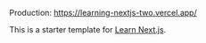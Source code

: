 Production:
https://learning-nextjs-two.vercel.app/

This is a starter template for [Learn Next.js](https://nextjs.org/learn).
